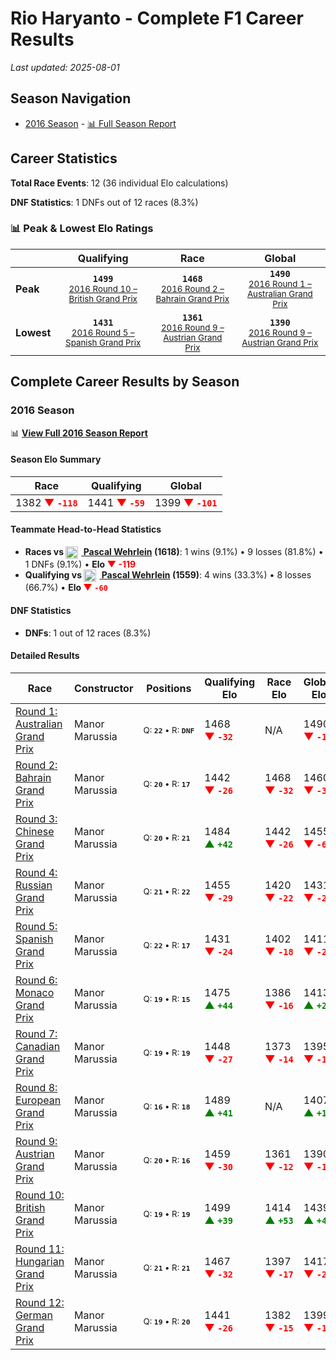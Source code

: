 # Rio Haryanto - Complete F1 Career Results

*Last updated: 2025-08-01*

## Season Navigation

- [2016 Season](#2016-season) - [📊 Full Season Report](../seasons/2016-season-report)

## Career Statistics

**Total Race Events**: 12 (36 individual Elo calculations)

**DNF Statistics**: 1 DNFs out of 12 races (8.3%)

### 📊 Peak & Lowest Elo Ratings

| &nbsp; | Qualifying | Race | Global |
|-------|------------|------|--------|
| **Peak** | <center>**`1499`**<br/><small>[2016 Round 10 – British Grand Prix](../seasons/2016-season-report#round-10-british-grand-prix)</small></center> | <center>**`1468`**<br/><small>[2016 Round 2 – Bahrain Grand Prix](../seasons/2016-season-report#round-2-bahrain-grand-prix)</small></center> | <center>**`1490`**<br/><small>[2016 Round 1 – Australian Grand Prix](../seasons/2016-season-report#round-1-australian-grand-prix)</small></center> |
| **Lowest** | <center>**`1431`**<br/><small>[2016 Round 5 – Spanish Grand Prix](../seasons/2016-season-report#round-5-spanish-grand-prix)</small></center> | <center>**`1361`**<br/><small>[2016 Round 9 – Austrian Grand Prix](../seasons/2016-season-report#round-9-austrian-grand-prix)</small></center> | <center>**`1390`**<br/><small>[2016 Round 9 – Austrian Grand Prix](../seasons/2016-season-report#round-9-austrian-grand-prix)</small></center> |


## Complete Career Results by Season

### 2016 Season

📊 **[View Full 2016 Season Report](../seasons/2016-season-report)**

#### Season Elo Summary

| Race | Qualifying | Global |
|------|------------|--------|
| 1382 **<span style="color: red;">▼&nbsp;`-118`</span>** | 1441 **<span style="color: red;">▼&nbsp;`-59`</span>** | 1399 **<span style="color: red;">▼&nbsp;`-101`</span>** |

#### Teammate Head-to-Head Statistics

- **Races vs [<img src="https://upload.wikimedia.org/wikipedia/commons/b/ba/Flag_of_Germany.svg" alt="Germany" width="20" height="auto" style="vertical-align: middle; margin-right: 5px;" onerror="this.outerHTML='🇩🇪'; this.style.marginRight='5px';"/> Pascal Wehrlein](pascal-wehrlein) (1618)**: 1 wins (9.1%) • 9 losses (81.8%) • 1 DNFs (9.1%) • **Elo <span style="color: red;">▼&nbsp;-119</span>**
- **Qualifying vs [<img src="https://upload.wikimedia.org/wikipedia/commons/b/ba/Flag_of_Germany.svg" alt="Germany" width="20" height="auto" style="vertical-align: middle; margin-right: 5px;" onerror="this.outerHTML='🇩🇪'; this.style.marginRight='5px';"/> Pascal Wehrlein](pascal-wehrlein) (1559)**: 4 wins (33.3%) • 8 losses (66.7%) • **Elo <span style="color: red;">▼&nbsp;`-60`</span>**

#### DNF Statistics

- **DNFs**: 1 out of 12 races (8.3%)

#### Detailed Results

| Race | Constructor | Positions | Qualifying Elo | Race Elo | Global Elo | Teammate |
|------|-------------|-----------|----------------|----------|------------|----------|
| [Round 1: Australian Grand Prix](../seasons/2016-season-report#round-1-australian-grand-prix) | Manor Marussia | <small>Q:&nbsp;**`22`**&nbsp;•&nbsp;R:&nbsp;**`DNF`**</small> | 1468 **<span style="color: red;">▼&nbsp;`-32`</span>** | N/A | 1490 **<span style="color: red;">▼&nbsp;`-10`</span>** | [<img src="https://upload.wikimedia.org/wikipedia/commons/b/ba/Flag_of_Germany.svg" alt="Germany" width="20" height="auto" style="vertical-align: middle; margin-right: 5px;" onerror="this.outerHTML='🇩🇪'; this.style.marginRight='5px';"/> Pascal Wehrlein](pascal-wehrlein)<br/><small>Q:&nbsp;**`21`**&nbsp;•&nbsp;R:&nbsp;**`16`**</small> |
| [Round 2: Bahrain Grand Prix](../seasons/2016-season-report#round-2-bahrain-grand-prix) | Manor Marussia | <small>Q:&nbsp;**`20`**&nbsp;•&nbsp;R:&nbsp;**`17`**</small> | 1442 **<span style="color: red;">▼&nbsp;`-26`</span>** | 1468 **<span style="color: red;">▼&nbsp;`-32`</span>** | 1460 **<span style="color: red;">▼&nbsp;`-30`</span>** | [<img src="https://upload.wikimedia.org/wikipedia/commons/b/ba/Flag_of_Germany.svg" alt="Germany" width="20" height="auto" style="vertical-align: middle; margin-right: 5px;" onerror="this.outerHTML='🇩🇪'; this.style.marginRight='5px';"/> Pascal Wehrlein](pascal-wehrlein)<br/><small>Q:&nbsp;**`16`**&nbsp;•&nbsp;R:&nbsp;**`13`**</small> |
| [Round 3: Chinese Grand Prix](../seasons/2016-season-report#round-3-chinese-grand-prix) | Manor Marussia | <small>Q:&nbsp;**`20`**&nbsp;•&nbsp;R:&nbsp;**`21`**</small> | 1484 **<span style="color: green;">▲&nbsp;`+42`</span>** | 1442 **<span style="color: red;">▼&nbsp;`-26`</span>** | 1455 **<span style="color: red;">▼&nbsp;`-6`</span>** | [<img src="https://upload.wikimedia.org/wikipedia/commons/b/ba/Flag_of_Germany.svg" alt="Germany" width="20" height="auto" style="vertical-align: middle; margin-right: 5px;" onerror="this.outerHTML='🇩🇪'; this.style.marginRight='5px';"/> Pascal Wehrlein](pascal-wehrlein)<br/><small>Q:&nbsp;**`21`**&nbsp;•&nbsp;R:&nbsp;**`18`**</small> |
| [Round 4: Russian Grand Prix](../seasons/2016-season-report#round-4-russian-grand-prix) | Manor Marussia | <small>Q:&nbsp;**`21`**&nbsp;•&nbsp;R:&nbsp;**`22`**</small> | 1455 **<span style="color: red;">▼&nbsp;`-29`</span>** | 1420 **<span style="color: red;">▼&nbsp;`-22`</span>** | 1431 **<span style="color: red;">▼&nbsp;`-24`</span>** | [<img src="https://upload.wikimedia.org/wikipedia/commons/b/ba/Flag_of_Germany.svg" alt="Germany" width="20" height="auto" style="vertical-align: middle; margin-right: 5px;" onerror="this.outerHTML='🇩🇪'; this.style.marginRight='5px';"/> Pascal Wehrlein](pascal-wehrlein)<br/><small>Q:&nbsp;**`20`**&nbsp;•&nbsp;R:&nbsp;**`18`**</small> |
| [Round 5: Spanish Grand Prix](../seasons/2016-season-report#round-5-spanish-grand-prix) | Manor Marussia | <small>Q:&nbsp;**`22`**&nbsp;•&nbsp;R:&nbsp;**`17`**</small> | 1431 **<span style="color: red;">▼&nbsp;`-24`</span>** | 1402 **<span style="color: red;">▼&nbsp;`-18`</span>** | 1411 **<span style="color: red;">▼&nbsp;`-20`</span>** | [<img src="https://upload.wikimedia.org/wikipedia/commons/b/ba/Flag_of_Germany.svg" alt="Germany" width="20" height="auto" style="vertical-align: middle; margin-right: 5px;" onerror="this.outerHTML='🇩🇪'; this.style.marginRight='5px';"/> Pascal Wehrlein](pascal-wehrlein)<br/><small>Q:&nbsp;**`21`**&nbsp;•&nbsp;R:&nbsp;**`16`**</small> |
| [Round 6: Monaco Grand Prix](../seasons/2016-season-report#round-6-monaco-grand-prix) | Manor Marussia | <small>Q:&nbsp;**`19`**&nbsp;•&nbsp;R:&nbsp;**`15`**</small> | 1475 **<span style="color: green;">▲&nbsp;`+44`</span>** | 1386 **<span style="color: red;">▼&nbsp;`-16`</span>** | 1413 **<span style="color: green;">▲&nbsp;`+2`</span>** | [<img src="https://upload.wikimedia.org/wikipedia/commons/b/ba/Flag_of_Germany.svg" alt="Germany" width="20" height="auto" style="vertical-align: middle; margin-right: 5px;" onerror="this.outerHTML='🇩🇪'; this.style.marginRight='5px';"/> Pascal Wehrlein](pascal-wehrlein)<br/><small>Q:&nbsp;**`20`**&nbsp;•&nbsp;R:&nbsp;**`14`**</small> |
| [Round 7: Canadian Grand Prix](../seasons/2016-season-report#round-7-canadian-grand-prix) | Manor Marussia | <small>Q:&nbsp;**`19`**&nbsp;•&nbsp;R:&nbsp;**`19`**</small> | 1448 **<span style="color: red;">▼&nbsp;`-27`</span>** | 1373 **<span style="color: red;">▼&nbsp;`-14`</span>** | 1395 **<span style="color: red;">▼&nbsp;`-18`</span>** | [<img src="https://upload.wikimedia.org/wikipedia/commons/b/ba/Flag_of_Germany.svg" alt="Germany" width="20" height="auto" style="vertical-align: middle; margin-right: 5px;" onerror="this.outerHTML='🇩🇪'; this.style.marginRight='5px';"/> Pascal Wehrlein](pascal-wehrlein)<br/><small>Q:&nbsp;**`17`**&nbsp;•&nbsp;R:&nbsp;**`17`**</small> |
| [Round 8: European Grand Prix](../seasons/2016-season-report#round-8-european-grand-prix) | Manor Marussia | <small>Q:&nbsp;**`16`**&nbsp;•&nbsp;R:&nbsp;**`18`**</small> | 1489 **<span style="color: green;">▲&nbsp;`+41`</span>** | N/A | 1407 **<span style="color: green;">▲&nbsp;`+12`</span>** | [<img src="https://upload.wikimedia.org/wikipedia/commons/b/ba/Flag_of_Germany.svg" alt="Germany" width="20" height="auto" style="vertical-align: middle; margin-right: 5px;" onerror="this.outerHTML='🇩🇪'; this.style.marginRight='5px';"/> Pascal Wehrlein](pascal-wehrlein)<br/><small>Q:&nbsp;**`17`**&nbsp;•&nbsp;R:&nbsp;**`DNF`**</small> |
| [Round 9: Austrian Grand Prix](../seasons/2016-season-report#round-9-austrian-grand-prix) | Manor Marussia | <small>Q:&nbsp;**`20`**&nbsp;•&nbsp;R:&nbsp;**`16`**</small> | 1459 **<span style="color: red;">▼&nbsp;`-30`</span>** | 1361 **<span style="color: red;">▼&nbsp;`-12`</span>** | 1390 **<span style="color: red;">▼&nbsp;`-17`</span>** | [<img src="https://upload.wikimedia.org/wikipedia/commons/b/ba/Flag_of_Germany.svg" alt="Germany" width="20" height="auto" style="vertical-align: middle; margin-right: 5px;" onerror="this.outerHTML='🇩🇪'; this.style.marginRight='5px';"/> Pascal Wehrlein](pascal-wehrlein)<br/><small>Q:&nbsp;**`12`**&nbsp;•&nbsp;R:&nbsp;**`10`**</small> |
| [Round 10: British Grand Prix](../seasons/2016-season-report#round-10-british-grand-prix) | Manor Marussia | <small>Q:&nbsp;**`19`**&nbsp;•&nbsp;R:&nbsp;**`19`**</small> | 1499 **<span style="color: green;">▲&nbsp;`+39`</span>** | 1414 **<span style="color: green;">▲&nbsp;`+53`</span>** | 1439 **<span style="color: green;">▲&nbsp;`+49`</span>** | [<img src="https://upload.wikimedia.org/wikipedia/commons/b/ba/Flag_of_Germany.svg" alt="Germany" width="20" height="auto" style="vertical-align: middle; margin-right: 5px;" onerror="this.outerHTML='🇩🇪'; this.style.marginRight='5px';"/> Pascal Wehrlein](pascal-wehrlein)<br/><small>Q:&nbsp;**`20`**&nbsp;•&nbsp;R:&nbsp;**`22`**</small> |
| [Round 11: Hungarian Grand Prix](../seasons/2016-season-report#round-11-hungarian-grand-prix) | Manor Marussia | <small>Q:&nbsp;**`21`**&nbsp;•&nbsp;R:&nbsp;**`21`**</small> | 1467 **<span style="color: red;">▼&nbsp;`-32`</span>** | 1397 **<span style="color: red;">▼&nbsp;`-17`</span>** | 1417 **<span style="color: red;">▼&nbsp;`-21`</span>** | [<img src="https://upload.wikimedia.org/wikipedia/commons/b/ba/Flag_of_Germany.svg" alt="Germany" width="20" height="auto" style="vertical-align: middle; margin-right: 5px;" onerror="this.outerHTML='🇩🇪'; this.style.marginRight='5px';"/> Pascal Wehrlein](pascal-wehrlein)<br/><small>Q:&nbsp;**`20`**&nbsp;•&nbsp;R:&nbsp;**`19`**</small> |
| [Round 12: German Grand Prix](../seasons/2016-season-report#round-12-german-grand-prix) | Manor Marussia | <small>Q:&nbsp;**`19`**&nbsp;•&nbsp;R:&nbsp;**`20`**</small> | 1441 **<span style="color: red;">▼&nbsp;`-26`</span>** | 1382 **<span style="color: red;">▼&nbsp;`-15`</span>** | 1399 **<span style="color: red;">▼&nbsp;`-18`</span>** | [<img src="https://upload.wikimedia.org/wikipedia/commons/b/ba/Flag_of_Germany.svg" alt="Germany" width="20" height="auto" style="vertical-align: middle; margin-right: 5px;" onerror="this.outerHTML='🇩🇪'; this.style.marginRight='5px';"/> Pascal Wehrlein](pascal-wehrlein)<br/><small>Q:&nbsp;**`17`**&nbsp;•&nbsp;R:&nbsp;**`17`**</small> |

